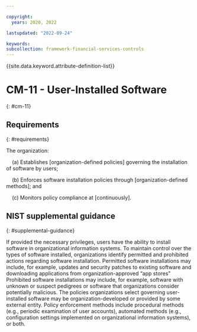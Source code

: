 ```yaml
---

copyright:
  years: 2020, 2022

lastupdated: "2022-09-24"

keywords: 
subcollection: framework-financial-services-controls
---
```


{{site.data.keyword.attribute-definition-list}}

# CM-11 - User-Installed Software
{: #cm-11}

## Requirements
{: #requirements}

The organization:

&nbsp;&nbsp;&nbsp;&nbsp;(a) Establishes [organization-defined policies] governing the installation of software by users;

&nbsp;&nbsp;&nbsp;&nbsp;(b) Enforces software installation policies through [organization-defined methods]; and

&nbsp;&nbsp;&nbsp;&nbsp;(c) Monitors policy compliance at [continuously].

## NIST supplemental guidance
{: #supplemental-guidance}

If provided the necessary privileges, users have the ability to install software in organizational information systems. To maintain control over the types of software installed, organizations identify permitted and prohibited actions regarding software installation. Permitted software installations may include, for example, updates and security patches to existing software and downloading applications from organization-approved “app stores” Prohibited software installations may include, for example, software with unknown or suspect pedigrees or software that organizations consider potentially malicious. The policies organizations select governing user-installed software may be organization-developed or provided by some external entity. Policy enforcement methods include procedural methods (e.g., periodic examination of user accounts), automated methods (e.g., configuration settings implemented on organizational information systems), or both.

